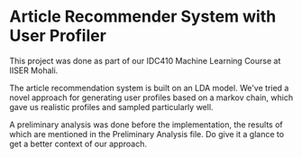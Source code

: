# Article Recommender System with User Profiler

This project was done as part of our IDC410 Machine Learning Course at IISER Mohali.

The article recommendation system is built on an LDA model. We've tried a novel approach for generating user profiles based on a markov chain, which gave us realistic profiles and sampled particularly well. 

A preliminary analysis was done before the implementation, the results of which are mentioned in the Preliminary Analysis file. Do give it a glance to get a better context of our approach. 
